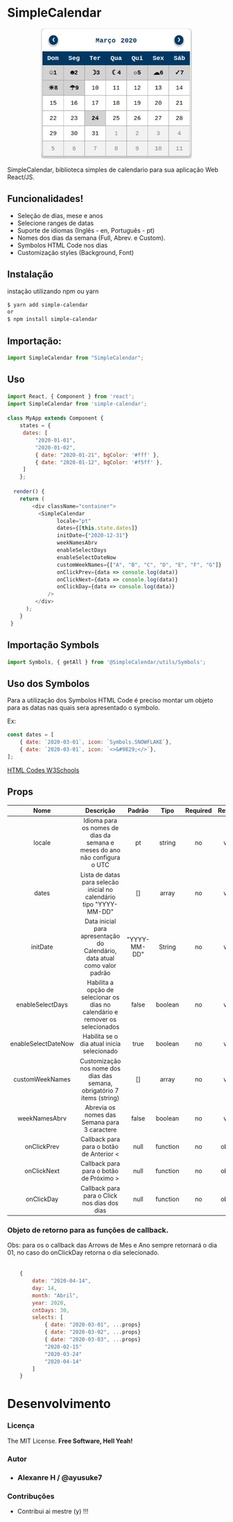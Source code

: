 # SimpleCalendar

<p align="center">
  <img src="https://github.com/ayusuke7/SimpleCalendar/blob/master/imgs/img01.png?raw=true" height="300px">
</p>

SimpleCalendar, biblioteca simples de calendario para sua aplicação Web React/JS.

## Funcionalidades!

  - Seleção de dias, mese e anos
  - Selecione ranges de datas
  - Suporte de idiomas (Inglês - en, Português - pt)
  - Nomes dos dias da semana (Full, Abrev. e Custom).
  - Symbolos HTML Code nos dias
  - Customização styles (Background, Font)

## Instalação

instação utilizando npm ou yarn
```sh
$ yarn add simple-calendar
or
$ npm install simple-calendar
```

## Importação:

  ```js
  import SimpleCalendar from "SimpleCalendar"; 
  ```
## Uso
```js
import React, { Component } from 'react';
import SimpleCalendar from 'simple-calendar';

class MyApp extends Component {
    states = {        
     dates: [
         "2020-01-01",
         "2020-01-02",
         { date: "2020-01-21", bgColor: '#fff' },
         { date: "2020-01-12", bgColor: '#f5ff' },         
     ]   
    };

  render() {
    return (
        <div className="container">
          <SimpleCalendar
                locale="pt"
                dates={[this.state.dates]}
                initDate={"2020-12-31"}
                weekNamesAbrv
                enableSelectDays
                enableSelectDateNow
                customWeekNames={["A", "B", "C", "D", "E", "F", "G"]}
                onClickPrev={data => console.log(data)}
                onClickNext={data => console.log(data)}
                onClickDay={data => console.log(data)}
             />
         </div>
      );
    }
 }
```

## Importação Symbols
```js
import Symbols, { getAll } from '@SimpleCalendar/utils/Symbols';
```
## Uso dos Symbolos <HTML Code />

Para a utilização dos Symbolos HTML Code é preciso montar um objeto para as datas nas quais sera apresentado o symbolo.

Ex:
```js
const dates = [
    { date: `2020-03-01`, icon: `Symbols.SNOWFLAKE`},
    { date: `2020-03-01`, icon: `<>&#9829;</>`},
];
```
[HTML Codes W3Schools](https://www.w3schools.com/html/html_symbols.asp)

## Props

|         Nome        	|                                    Descrição                                    	|    Padrão    	|   Tipo   	| Required 	| Retorno 	|
|:-------------------:	|:-------------------------------------------------------------------------------:	|:------------:	|:--------:	|:--------:	|:-------:	|
|        locale       	|    Idioma para os nomes de dias da semana e meses do ano não configura o UTC    	|      pt      	|  string  	|    no    	|   void  	|
|        dates        	|       Lista de datas para selecão inicial no calendário tipo "YYYY-MM-DD"       	|      []      	|   array  	|    no    	|   void  	|
|       initDate      	|    Data inicial para apresentação do Calendário, data atual como valor padrão   	| "YYYY-MM-DD" 	|  String  	|    no    	|   void  	|
|   enableSelectDays  	| Habilita a opção de selecionar os dias no calendário  e remover os selecionados 	|     false    	|  boolean 	|    no    	|   void  	|
| enableSelectDateNow 	|                    Habilita se o dia atual inicia selecionado                   	|     true     	|  boolean 	|    no    	|   void  	|
|   customWeekNames   	|     Customização nos nome dos dias das semana,  obrigatório 7 items (string)    	|      []      	|   array  	|    no    	|   void  	|
|    weekNamesAbrv    	|                   Abrevia os nomes das Semana para 3 caractere                  	|     false    	|  boolean 	|    no    	|   void  	|
|     onClickPrev     	|                     Callback para para o botão de Anterior <                    	|     null     	| function 	|    no    	|  object 	|
|     onClickNext     	|                     Callback para para o botão de Próximo >                     	|     null     	| function 	|    no    	|  object 	|
|      onClickDay     	|                   Callback para para o Click nos dias dos dias                  	|     null     	| function 	|    no    	|  object 	|


### Objeto de retorno para as funções de callback.

Obs: para os o callback das Arrows de Mes e Ano sempre retornará o dia 01, no caso do
onClickDay retorna o dia selecionado. 

```js 
    
    {
        date: "2020-04-14", 
        day: 14, 
        month: "Abril", 
        year: 2020, 
        cntDays: 30, 
        selects: [
            { date: "2020-03-01", ...props}
            { date: "2020-03-02", ...props}
            { date: "2020-03-03", ...props}
            "2020-02-15"
            "2020-03-24"
            "2020-04-14"
        ]
    }

```

# Desenvolvimento

### Licença
The MIT License.
**Free Software, Hell Yeah!**

### Autor
- ### Alexanre H / @ayusuke7

### Contribuções
- Contribui ai mestre (y) !!!
